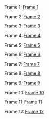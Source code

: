 Frame 1:
[Frame 1](DynamicFrame-Profile-01.jpg)

Frame 2:
[Frame 2](StaticFrame-Principles.jpg)

Frame 3:
[Frame 3](DynamicFrame-Logo-02.jpg)

Frame 4:
[Frame 4](Corridor-Elysium.jpg)

Frame 5:
[Frame 5](StaticFrame-Subscribe.jpg)

Frame 6:
[Frame 6](Corridor-Violet.jpg)

Frame 7:
[Frame 7](EOL-Samantabhadra.jpg)

Frame 8:
[Frame 8](EOL-Infinity.jpg)

Frame 9:
[Frame 9](EOL-Flower.jpg)

Frame 10:
[Frame 10](Linktree-VIP.jpg)

Frame 11:
[Frame 11](Elysium_whitelist.txt)

Frame 12:
[Frame 12](captions.csv)
